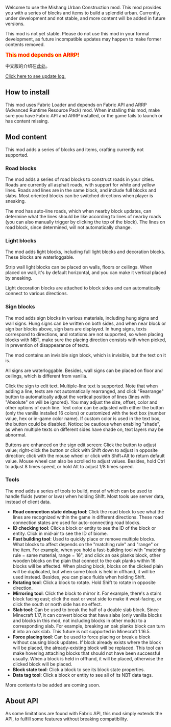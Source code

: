 Welcome to use the Mishang Urban Construction mod. This mod provides you with a series of blocks and items to build a splendid urban. Currently, under development and not stable, and more content will be added in future versions.

This mod is not yet stable. Please do not use this mod in your formal development, as future incompatible updates may happen to make former contents removed.

<big style="color:red;text-shadow:1px 1px yellow">**This mod depends on ARRP!**</big>

中文版的介绍在[此处](README.md)。

[Click here to see update log.](UpdateLog.md)

## How to install

This mod uses Fabric Loader and depends on Fabric API and ARRP (Advanced Runtime Resource Pack) mod. When installing this mod, make sure you have Fabric API and ARRP installed, or the game fails to launch or has content missing.

## Mod content

This mod adds a series of blocks and items, crafting currently not supported.

### Road blocks

The mod adds a series of road blocks to construct roads in your cities. Roads are currently all asphalt roads, with support for white and yellow lines. Roads and lines are in the same block, and include full blocks and slabs. Most oriented blocks can be switched directions when player is sneaking.

The mod has auto-line roads, which when nearby block updates, can determine what the lines should be like according to lines of nearby roads (you can also manually trigger by clicking the top of the block). The lines on road block, since determined, will not automatically change.

### Light blocks

The mod adds light blocks, including full light blocks and decoration blocks. These blocks are waterloggable.

Strip wall light blocks can be placed on walls, floors or ceilings. When placed on wall, it's by default horizontal, and you can make it vertical placed by sneaking.

Light decoration blocks are attached to block sides and can automatically connect to various directions.

### Sign blocks

The mod adds sign blocks in various materials, including hung signs and wall signs. Hung signs can be written on both sides, and when near block or sign bar blocks above, sign bars are displayed. In hung signs, texts correspond to directions, and rotations are not supported, so when placing blocks with NBT, make sure the placing direction consists with when picked, in prevention of disappearance of texts.

The mod contains an invisible sign block, which is invisible, but the text on it is.

All signs are waterloggable. Besides, wall signs can be placed on floor and ceilings, which is different from vanilla.

Click the sign to edit text. Multiple-line text is supported. Note that when adding a line, texts are not automatically rearranged, and click "Rearrange" button to automatically adjust the vertical position of lines (lines with "Absolute" on will be ignored). You may adjust the size, offset, color and other options of each line. Text color can be adjusted with either the button (only the vanilla installed 16 colors) or customized with the text box (number value, hex or in-game color name). If custom color is used in the text box, the button could be disabled. Notice: be cautious when enabling "shade", as when multiple texts on different sides have shade on, text layers may be abnormal.

Buttons are enhanced on the sign edit screen: Click the button to adjust value; right-click the button or click with Shift down to adjust in opposite direction; click with the mouse wheel or click with Shift+Alt to return default value. Mouse wheel can also be scrolled to adjust values. Besides, hold Ctrl to adjust 8 times speed, or hold Alt to adjust 1/8 times speed.

### Tools

The mod adds a series of tools to build, most of which can be used to handle fluids (water or lava) when holding Shift. Most tools use server data, instead of client data.

- **Road connection state debug tool**: Click the road block to see what the lines are recognized within the game in different directions. These road connection states are used for auto-connecting road blocks.
- **ID checking tool**: Click a block or entity to see the ID of the block or entity. Click in mid-air to see the ID of biome.
- **Fast building tool**: Used to quickly place or remove multiple blocks. What blocks to affect depends on the "matching rule" and "range" or the item. For example, when you hold a fast-building tool with "matching rule = same material, range = 16", and click an oak planks block, other wooden blocks on the plain that connect to the oak planks within 16 blocks will be affected. When placing block, blocks on the clicked plain will be duplicated, but when some block is held in offhand, it will be used instead. Besides, you can place fluids when holding Shift.
- **Rotating tool**: Click a block to rotate. Hold Shift to rotate in opposite direction.
- **Mirroring tool**: Click the block to mirror it. For example, there's a stairs block facing east; click the east or west side to make it west-facing, or click the south or north side has no effect.
- **Slab tool**: Can be used to break the half of a double slab block. Since Minecraft 1.17, it can convert blocks that have slabs (only vanilla blocks and blocks in this mod, not including blocks in other mods) to a corresponding slab. For example, breaking an oak planks block can turn it into an oak slab. This future is not supported in Minecraft 1.16.5.
- **Force placing tool**: Can be used to force placing or break a block without causing block updates. If block already exists where the block will be placed, the already-existing block will be replaced. This tool can make hovering attaching blocks that should not have been successful usually. When a block is held in offhand, it will be placed, otherwise the clicked block will be placed.
- **Block state tool**: Click a block to see its block state properties.
- **Data tag tool**: Click a block or entity to see all of its NBT data tags.

More contents to be added are coming soon.

## About API

As some limitations are found with Fabric API, this mod simply extends the API, to fulfill some features without breaking compatibility.